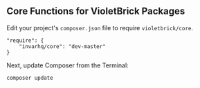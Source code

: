 ## Core Functions for VioletBrick Packages

Edit your project's `composer.json` file to require `violetbrick/core`.

    "require": {
        "invarhq/core": "dev-master"
    }

Next, update Composer from the Terminal:

    composer update
